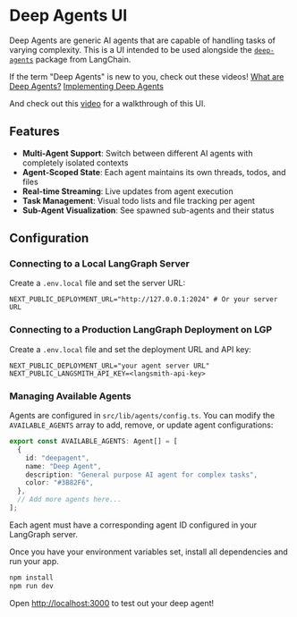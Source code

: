 # Deep Agents UI

Deep Agents are generic AI agents that are capable of handling tasks of varying complexity. This is a UI intended to be used alongside the [`deep-agents`](https://github.com/hwchase17/deepagents?ref=blog.langchain.com) package from LangChain.

If the term "Deep Agents" is new to you, check out these videos!
[What are Deep Agents?](https://www.youtube.com/watch?v=433SmtTc0TA)
[Implementing Deep Agents](https://www.youtube.com/watch?v=TTMYJAw5tiA&t=701s)


And check out this [video](https://youtu.be/0CE_BhdnZZI) for a walkthrough of this UI.

## Features

- **Multi-Agent Support**: Switch between different AI agents with completely isolated contexts
- **Agent-Scoped State**: Each agent maintains its own threads, todos, and files
- **Real-time Streaming**: Live updates from agent execution
- **Task Management**: Visual todo lists and file tracking per agent
- **Sub-Agent Visualization**: See spawned sub-agents and their status

## Configuration

### Connecting to a Local LangGraph Server

Create a `.env.local` file and set the server URL:

```env
NEXT_PUBLIC_DEPLOYMENT_URL="http://127.0.0.1:2024" # Or your server URL
```

### Connecting to a Production LangGraph Deployment on LGP

Create a `.env.local` file and set the deployment URL and API key:

```env
NEXT_PUBLIC_DEPLOYMENT_URL="your agent server URL"
NEXT_PUBLIC_LANGSMITH_API_KEY=<langsmith-api-key>
```

### Managing Available Agents

Agents are configured in `src/lib/agents/config.ts`. You can modify the `AVAILABLE_AGENTS` array to add, remove, or update agent configurations:

```typescript
export const AVAILABLE_AGENTS: Agent[] = [
  {
    id: "deepagent",
    name: "Deep Agent",
    description: "General purpose AI agent for complex tasks",
    color: "#3B82F6",
  },
  // Add more agents here...
];
```

Each agent must have a corresponding agent ID configured in your LangGraph server.

Once you have your environment variables set, install all dependencies and run your app.

```bash
npm install
npm run dev
```

Open [http://localhost:3000](http://localhost:3000) to test out your deep agent!
